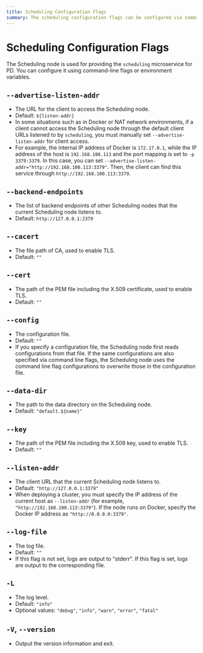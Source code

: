 ```yaml
---
title: Scheduling Configuration Flags
summary: The scheduling configuration flags can be configured via command line flags or environment variables.
---
```


# Scheduling Configuration Flags

The Scheduling node is used for providing the `scheduling` microservice for PD. You can configure it using command-line flags or environment variables.

## `--advertise-listen-addr`

- The URL for the client to access the Scheduling node.
- Default: `${listen-addr}`
- In some situations such as in Docker or NAT network environments, if a client cannot access the Scheduling node through the default client URLs listened to by `scheduling`, you must manually set `--advertise-listen-addr` for client access.
- For example, the internal IP address of Docker is `172.17.0.1`, while the IP address of the host is `192.168.100.113` and the port mapping is set to `-p 3379:3379`. In this case, you can set `--advertise-listen-addr="http://192.168.100.113:3379"`. Then, the client can find this service through `http://192.168.100.113:3379`.

## `--backend-endpoints`

- The list of backend endpoints of other Scheduling nodes that the current Scheduling node listens to.
- Default: `http://127.0.0.1:2379`

## `--cacert`

- The file path of CA, used to enable TLS.
- Default: `""`

## `--cert`

- The path of the PEM file including the X.509 certificate, used to enable TLS.
- Default: `""`

## `--config`

- The configuration file.
- Default: `""`
- If you specify a configuration file, the Scheduling node first reads configurations from that file. If the same configurations are also specified via command line flags, the Scheduling node uses the command line flag configurations to overwrite those in the configuration file.

## `--data-dir`

- The path to the data directory on the Scheduling node.
- Default: `"default.${name}"`

## `--key`

- The path of the PEM file including the X.509 key, used to enable TLS.
- Default: `""`

## `--listen-addr`

- The client URL that the current Scheduling node listens to.
- Default: `"http://127.0.0.1:3379"`
- When deploying a cluster, you must specify the IP address of the current host as `--listen-addr` (for example, `"http://192.168.100.113:3379"`). If the node runs on Docker, specify the Docker IP address as `"http://0.0.0.0:3379"`.

## `--log-file`

- The log file.
- Default: `""`
- If this flag is not set, logs are output to "stderr". If this flag is set, logs are output to the corresponding file.

## `-L`

- The log level.
- Default: `"info"`
- Optional values: `"debug"`, `"info"`, `"warn"`, `"error"`, `"fatal"`

## `-V`, `--version`

- Output the version information and exit.
